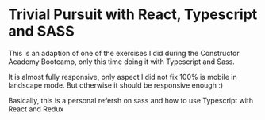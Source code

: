 # Trivial Pursuit with React, Typescript and SASS

This is an adaption of one of the exercises I did during the Constructor Academy Bootcamp, only this time doing it with Typescript and Sass.

It is almost fully responsive, only aspect I did not fix 100% is mobile in landscape mode. But otherwise it should be responsive enough :)

Basically, this is a personal refersh on sass and how to use Typescript with React and Redux

